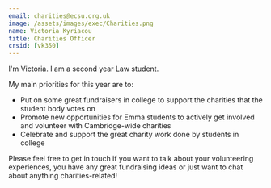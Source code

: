 ```yaml
---
email: charities@ecsu.org.uk
image: /assets/images/exec/Charities.png
name: Victoria Kyriacou
title: Charities Officer
crsid: [vk350]
---
```

I'm Victoria. I am a second year Law student.

My main priorities for this year are to:
* Put on some great fundraisers in college to support the charities that the student body votes on
* Promote new opportunities for Emma students to actively get involved and volunteer with Cambridge-wide charities
* Celebrate and support the great charity work done by students in college 

Please feel free to get in touch if you want to talk about your volunteering experiences, you have any great fundraising ideas or just want to chat about anything charities-related!

